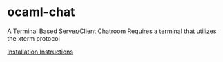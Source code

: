 # ocaml-chat
A Terminal Based Server/Client Chatroom
Requires a terminal that utilizes the xterm protocol



[Installation Instructions](INSTALL.md)
